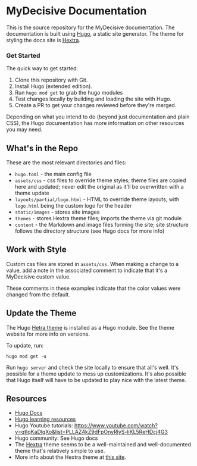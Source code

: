 # MyDecisive Documentation

This is the source repository for the MyDecisive documentation. The documentation is built using [Hugo](htts://gohugo.io), a static site generator. The theme for styling the docs site is [Hextra](https://github.com/imfing/hextra).

### Get Started

The quick way to get started:

1. Clone this repository with Git.
2. Install Hugo (extended edition).
3. Run ```hugo mod get``` to grab the hugo modules
3. Test changes locally by building and loading the site with Hugo.
4. Create a PR to get your changes reviewed before they're merged.

Depending on what you intend to do (beyond just documentation and plain CSS), the Hugo documentation has more information on other resources you may need.

## What's in the Repo

These are the most relevant directories and files:

- `hugo.toml` - the main config file
- `assets/css` - css files to override theme styles; theme files are copied here and updated; never edit the original as it'll be overwritten with a theme update
- `layouts/partial/logo.html` - HTML to override theme layouts, with `logo.html` being the custom logo for the header
- `static/images` - stores site images
- `themes` - stores Hextra theme files; imports the theme via git module
- `content` - the Markdown and image files forming the site; site structure follows the directory structure (see Hugo docs for more info)

## Work with Style

Custom css files are stored in `assets/css`. When making a change to a value, add a note in the associated comment to indicate that it's a MyDecisive custom value. 

<!-- An example: 
```
assets/css/theme-relearn-dark.css:  --PRIMARY-color: rgba(19, 19, 19, 1); /* brand primary color; this is the color used in the element surrounding the search box in the upper left; set to MyDecisive black */
...
assets/css/theme-relearn-dark.css:  --SECONDARY-color: rgba(176, 98, 194, 1); /* brand secondary color; used for links; using MyDecisive brand light purple */
``` -->

These comments in these examples indicate that the color values were changed from the default.

## Update the Theme

The Hugo [Hetra theme](https://github.com/imfing/hextra) is installed as a Hugo module. See the theme website for more info on versions.

To update, run:
```
hugo mod get -u
```

Run `hugo server` and check the site locally to ensure that all's well. It's possible for a theme update to mess up customizations. It's also possible that Hugo itself will have to be updated to play nice with the latest theme.

## Resources

- [Hugo Docs](https://gohugo.io/documentation/)
- [Hugo learning resources](https://gohugo.io/getting-started/external-learning-resources/)
- Hugo Youtube tutorials: https://www.youtube.com/watch?v=qtIqKaDlqXo&list=PLLAZ4kZ9dFpOnyRlyS-liKL5ReHDcj4G3
- Hugo community: See Hugo docs
- The [Hextra](https://github.com/imfing/hextra) theme seems to be a well-maintained and well-documented theme that's relatively simple to use.
- More info about the Hextra theme at [this site](https://imfing.github.io/hextra/).
